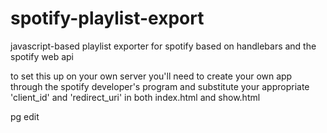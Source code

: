 spotify-playlist-export
=======================

javascript-based playlist exporter for spotify based on handlebars and the spotify web api

to set this up on your own server you'll need to create your own app through the spotify developer's program and substitute your appropriate 'client_id'
and 'redirect_uri' in both index.html and show.html

pg edit
